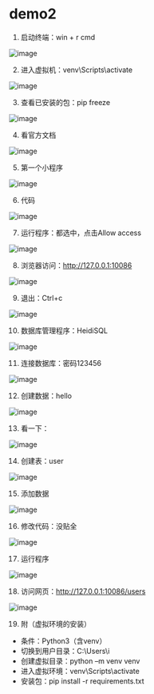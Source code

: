 # demo2

1. 启动终端：win + r cmd

![image](/assets/step1.png)

2. 进入虚拟机：venv\Scripts\activate

![image](/assets/step2.png)

3. 查看已安装的包：pip freeze

![image](/assets/step3.png)

4. 看官方文档

![image](/assets/step4.png)

5. 第一个小程序

![image](/assets/step5.png)

6. 代码

![image](/assets/step6.png)

7. 运行程序：都选中，点击Allow access

![image](/assets/step7.png)

8. 浏览器访问：http://127.0.0.1:10086

![image](/assets/step8.png)

9. 退出：Ctrl+c

![image](/assets/step9.png)

10. 数据库管理程序：HeidiSQL

![image](/assets/step10.png)

11. 连接数据库：密码123456

![image](/assets/step11.png)

12. 创建数据：hello

![image](/assets/step12.png)

13. 看一下：

![image](/assets/step13.png)

14. 创建表：user

![image](/assets/step14.png)

15. 添加数据

![image](/assets/step15.png)

16. 修改代码：没贴全

![image](/assets/step16.png)

17. 运行程序

![image](/assets/step17.png)

18. 访问网页：http://127.0.0.1:10086/users

![image](/assets/step18.png)

19. 附（虚拟环境的安装）

* 条件：Python3（含venv）
* 切换到用户目录：C:\Users\i
* 创建虚拟目录：python –m venv venv
* 进入虚拟环境：venv\Scripts\activate
* 安装包：pip install -r requirements.txt
